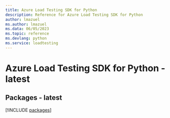 ```yaml
---
title: Azure Load Testing SDK for Python
description: Reference for Azure Load Testing SDK for Python
author: lmazuel
ms.author: lmazuel
ms.data: 06/05/2023
ms.topic: reference
ms.devlang: python
ms.service: loadtesting
---
```

# Azure Load Testing SDK for Python - latest

## Packages - latest
[!INCLUDE [packages](load-testing-index.md)]